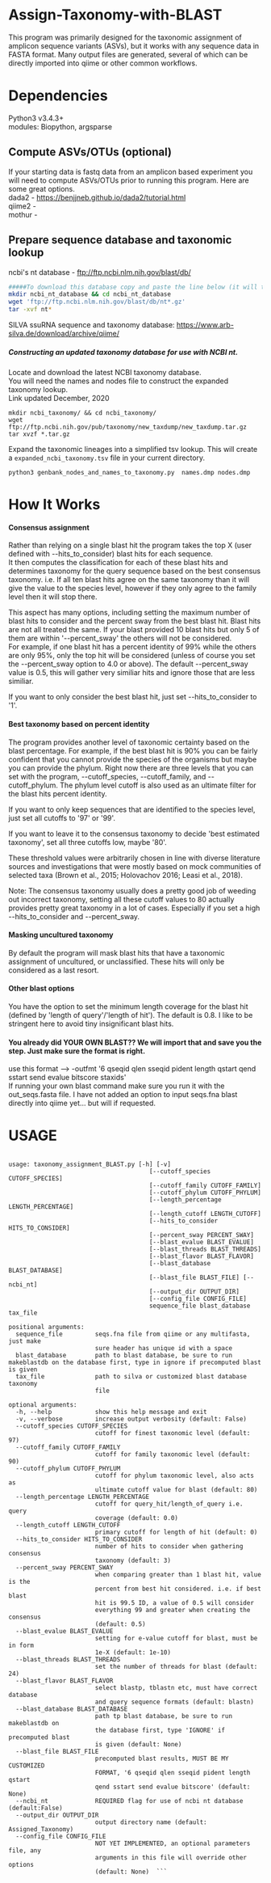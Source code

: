 # Assign-Taxonomy-with-BLAST
This program was primarily designed for the taxonomic assignment of amplicon sequence variants (ASVs), but it works with any sequence data in FASTA format.
Many output files are generated, several of which can be directly imported into qiime or other common workflows.

# Dependencies
Python3 v3.4.3+   
modules: Biopython, argsparse

## Compute ASVs/OTUs (optional)
If your starting data is fastq data from an amplicon based experiment you will need to compute ASVs/OTUs prior to running this program. Here are some great options.  
dada2 - https://benjjneb.github.io/dada2/tutorial.html  
qiime2 -    
mothur -   

## Prepare sequence database and taxonomic lookup
ncbi's nt database - ftp://ftp.ncbi.nlm.nih.gov/blast/db/  
```bash
#####To download this database copy and paste the line below (it will take a bit)
mkdir ncbi_nt_database && cd ncbi_nt_database
wget 'ftp://ftp.ncbi.nlm.nih.gov/blast/db/nt*.gz'
tar -xvf nt*
```

SILVA ssuRNA sequence and taxonomy database: https://www.arb-silva.de/download/archive/qiime/  

##### Constructing an updated taxonomy database for use with NCBI nt.

Locate and download the latest NCBI taxonomy database.   
You will need the names and nodes file to construct the expanded taxonomy lookup.  
Link updated December, 2020  

```
mkdir ncbi_taxonomy/ && cd ncbi_taxonomy/
wget ftp://ftp.ncbi.nih.gov/pub/taxonomy/new_taxdump/new_taxdump.tar.gz
tar xvzf *.tar.gz
```

Expand the taxonomic lineages into a simplified tsv lookup. This will create a `expanded_ncbi_taxonomy.tsv` file in your current directory.
```
python3 genbank_nodes_and_names_to_taxonomy.py  names.dmp nodes.dmp
```


# How It Works

#### Consensus assignment
Rather than relying on a single blast hit the program takes the top X (user defined with --hits_to_consider) blast hits for each sequence.  
It then computes the classification for each of these blast hits and determines taxonomy for the query sequence based on the best consensus taxonomy. i.e. If all ten blast hits agree on the same taxonomy than it will give the value to the species level, however if they only agree to the family level then it will stop there.  

This aspect has many options, including setting the maximum number of blast hits to consider and the percent sway from the best blast hit. Blast hits are not all treated the same. 
If your blast provided 10 blast hits but only 5 of them are within '--percent_sway' the others will not be considered.   
For example, if one blast hit has a percent identity of 99% while the others are only 95%, only the top hit will be considered (unless of course you set the --percent_sway option to 4.0 or above). The default --percent_sway value is 0.5, this will gather very similiar hits and ignore those that are less similiar.

If you want to only consider the best blast hit, just set --hits_to_consider to '1'.  


#### Best taxonomy based on percent identity
The program provides another level of taxonomic certainty based on the blast percentage. For example, if the best blast hit is 90% you can be fairly confident that you cannot provide the species of the organisms but maybe you can provide the phylum. Right now there are three levels that you can set with the program, --cutoff_species, --cutoff_family, and --cutoff_phylum. The phylum level cutoff is also used as an ultimate filter for the blast hits percent identity.  

If you want to only keep sequences that are identified to the species level, just set all cutoffs to '97' or '99'.  

If you want to leave it to the consensus taxonomy to decide 'best estimated taxonomy', set all three cutoffs low, maybe '80'.  

These threshold values were arbitrarily chosen in line with diverse literature sources and investigations that were mostly based on mock communities of selected taxa (Brown et al., 2015; Holovachov 2016; Leasi et al., 2018).  

Note: The consensus taxonomy usually does a pretty good job of weeding out incorrect taxonomy, setting all these cutoff values to 80 actually provides pretty great taxonomy in a lot of cases. Especially if you set a high --hits_to_consider and --percent_sway.  

#### Masking uncultured taxonomy
By default the program will mask blast hits that have a taxonomic assignment of uncultured, or unclassified. These hits will only be considered as a last resort.


#### Other blast options
You have the option to set the minimum length coverage for the blast hit (defined by 'length of query'/'length of hit'). The default is 0.8. I like to be stringent here to avoid tiny insignificant blast hits.


#### You already did YOUR OWN BLAST?? We will import that and save you the step. Just make sure the format is right.
use this format --> -outfmt '6 qseqid qlen sseqid pident length qstart qend sstart send evalue bitscore staxids'  
If running your own blast command make sure you run it with the out_seqs.fasta file. I have not added an option to input seqs.fna blast directly into qiime yet… but will if requested.  


# USAGE
```python3 taxonomy_assignment_BLAST.py -h  

usage: taxonomy_assignment_BLAST.py [-h] [-v]  
                                       [--cutoff_species CUTOFF_SPECIES]  
                                       [--cutoff_family CUTOFF_FAMILY]  
                                       [--cutoff_phylum CUTOFF_PHYLUM]  
                                       [--length_percentage LENGTH_PERCENTAGE]  
                                       [--length_cutoff LENGTH_CUTOFF]  
                                       [--hits_to_consider HITS_TO_CONSIDER]  
                                       [--percent_sway PERCENT_SWAY]  
                                       [--blast_evalue BLAST_EVALUE]  
                                       [--blast_threads BLAST_THREADS]  
                                       [--blast_flavor BLAST_FLAVOR]  
                                       [--blast_database BLAST_DATABASE]  
                                       [--blast_file BLAST_FILE] [--ncbi_nt]  
                                       [--output_dir OUTPUT_DIR]  
                                       [--config_file CONFIG_FILE]  
                                       sequence_file blast_database tax_file  

positional arguments:  
  sequence_file         seqs.fna file from qiime or any multifasta, just make  
                        sure header has unique id with a space
  blast_database        path to blast database, be sure to run makeblastdb on the database first, type in ignore if precomputed blast is given
  tax_file              path to silva or customized blast database taxonomy  
                        file  
  
optional arguments:  
  -h, --help            show this help message and exit  
  -v, --verbose         increase output verbosity (default: False)  
  --cutoff_species CUTOFF_SPECIES  
                        cutoff for finest taxonomic level (default: 97)  
  --cutoff_family CUTOFF_FAMILY  
                        cutoff for family taxonomic level (default: 90)  
  --cutoff_phylum CUTOFF_PHYLUM  
                        cutoff for phylum taxonomic level, also acts as  
                        ultimate cutoff value for blast (default: 80)  
  --length_percentage LENGTH_PERCENTAGE  
                        cutoff for query_hit/length_of_query i.e. query  
                        coverage (default: 0.0)  
  --length_cutoff LENGTH_CUTOFF  
                        primary cutoff for length of hit (default: 0)  
  --hits_to_consider HITS_TO_CONSIDER  
                        number of hits to consider when gathering consensus  
                        taxonomy (default: 3)  
  --percent_sway PERCENT_SWAY  
                        when comparing greater than 1 blast hit, value is the  
                        percent from best hit considered. i.e. if best blast  
                        hit is 99.5 ID, a value of 0.5 will consider  
                        everything 99 and greater when creating the consensus  
                        (default: 0.5)  
  --blast_evalue BLAST_EVALUE  
                        setting for e-value cutoff for blast, must be in form  
                        1e-X (default: 1e-10)  
  --blast_threads BLAST_THREADS  
                        set the number of threads for blast (default: 24)  
  --blast_flavor BLAST_FLAVOR  
                        select blastp, tblastn etc, must have correct database  
                        and query sequence formats (default: blastn)  
  --blast_database BLAST_DATABASE  
                        path tp blast database, be sure to run makeblastdb on  
                        the database first, type 'IGNORE' if precomputed blast  
                        is given (default: None)  
  --blast_file BLAST_FILE  
                        precomputed blast results, MUST BE MY CUSTOMIZED  
                        FORMAT, '6 qseqid qlen sseqid pident length qstart  
                        qend sstart send evalue bitscore' (default: None)  
  --ncbi_nt             REQUIRED flag for use of ncbi nt database (default:False)  
  --output_dir OUTPUT_DIR  
                        output directory name (default: Assigned_Taxonomy)  
  --config_file CONFIG_FILE  
                        NOT YET IMPLEMENTED, an optional parameters file, any  
                        arguments in this file will override other options  
                        (default: None)  ```

